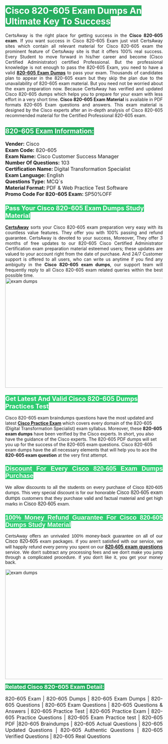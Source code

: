 <h1><span style="color:#ffffff"><strong><span style="background-color:#27ae60">Cisco 820-605 Exam Dumps An Ultimate Key To Success</span></strong></span></h1> <div style="text-align:justify">CertsAway is the right place for getting success in the <strong>Cisco 820-605 exam</strong>. If you want success in Cisco 820-605 Exam just visit CertsAway sites which contain all relevant material for Cisco 820-605 exam the prominent feature of CertsAway site is that it offers 100% real success. Every Student to move forward in his/her career and become (Cisco Certified Administrator) certified Professional. But the professional knowledge is not enough to pass the 820-605 Exam, you need to have a valid <a href="https://www.certsaway.com/cisco/820-605-exam-dumps"><strong>820-605 Exam Dumps</strong></a> to pass your exam. Thousands of candidates plan to appear in the 820-605 exam but they skip the plan due to the unavailability of 820-605 exam material. But you need not be worried about the exam preparation now. Because CertsAway has verified and updated Cisco 820-605 dumps which helps you to prepare for your exam with less effort in a very short time. <strong>Cisco 820-605 Exam Material</strong> is available in PDF formats 820-605 Exam questions and answers. This exam material is designed by the Cisco experts after an in-depth analysis of Cisco 820-605 recommended material for the Certified Professional 820-605 exam.</div> <h2 style="text-align:justify"><span style="color:#ffffff"><span style="background-color:#27ae60">820-605 Exam Information:</span></span></h2> <p><span style="font-size:16px"><strong>Vender:</strong> Cisco<br /> <strong>Exam Code:</strong> 820-605<br /> <strong>Exam Name:</strong> Cisco Customer Success Manager<br /> <strong>Number Of Questions:</strong> 103<br /> <strong>Certification Name: </strong>Digital Transformation Specialist<br /> <strong>Exam Language: </strong>English<br /> <strong>Questions Type:</strong> MCQ`s<br /> <strong>Material Format: </strong>PDF & Web Practice Test Software<br /> <strong>Promo Code For 820-605 Exam: </strong>SP50%OFF</span></p> <h3><span style="font-size:20px"><span style="color:#ffffff"><strong><span style="background-color:#2ecc71">Pass Your Cisco 820-605 Exam Dumps Study Material</span></strong></span></span></h3> <div style="text-align:justify"><a href=" https://www.certsaway.com/"><strong>CertsAway</strong></a> sorts your Cisco 820-605 exam preparation very easy with its countless value features. They offer you with 100% passing and refund guarantee. CertsAway is devoted to your success, Moreover, They offer 3 months of free updates to our 820-605 Cisco Certified Administrator Certification exam preparation material esteemed users; these updates are valued to your account right from the date of purchase. And 24/7 Customer support is offered to all users, who can write us anytime if you find any ambiguity in the <strong>Cisco 820-605 exam dumps</strong>, our support team will frequently reply to all Cisco 820-605 exam related queries within the best possible time.</div> <div style="text-align:justify"> </div> <div style="text-align:justify"><a href="https://www.certsaway.com/cisco/820-605-exam-dumps" rel="no-follow"><img alt="exam dumps" src="https://www.certcollections.com/uploads/content/certsaway.png" style="height:350px; width:750px" /></a></div> <h3><span style="font-size:20px"><span style="color:#ffffff"><strong><span style="background-color:#2ecc71">Get Latest And Valid Cisco 820-605 Dumps Practices Test</span></strong></span></span></h3> <p>Cisco 820-605 exam braindumps questions have the most updated and latest <a href="https://www.certsaway.com/cisco-questions"><strong>Cisco Practice Exam</strong></a> which covers every domain of the 820-605 (Digital Transformation Specialist) exam syllabus. Moreover, these <strong>820-605 exam dumps</strong> have been verified by the Cisco experts. In short, you also have the guidance of the Cisco experts. The 820-605 PDF dumps will set you up for the success of the 820-605 exam questions. Cisco 820-605 exam dumps have the all necessary elements that will help you to ace the <strong>820-605 exam question</strong> at the very first attempt.</p> <h3 style="text-align:justify"><span style="font-size:20px"><span style="color:#ffffff"><strong><span style="font-family:Calibri,sans-serif"><span style="background-color:#2ecc71">Discount For Every </span><span style="background-color:#2ecc71">Cisco 820-605 Exam</span><span style="background-color:#2ecc71"> Dumps Purchase</span></span></strong></span></span></h3> <div style="text-align:justify"> <p><span style="font-size:11pt"><span style="font-family:Calibri,sans-serif">We allow discounts to all the students on every purchase of Cisco 820-605 dumps. This very special discount is for our honorable <span style="font-size:12.0pt"><span style="background-color:white">Cisco 820-605 exam dumps </span></span>customers that they purchase valid and factual material and get high marks in <span style="font-size:12.0pt"><span style="background-color:white">Cisco 820-605 </span></span>exam. </span></span></p> <h3><span style="font-size:20px"><span style="color:#ffffff"><strong><span style="font-family:Calibri,sans-serif"><span style="background-color:#2ecc71">100% Money Refund Guarantee For </span><span style="background-color:#2ecc71">Cisco 820-605 Dumps Study Material</span></span></strong></span></span></h3> <p><span style="font-size:11pt"><span style="font-family:Calibri,sans-serif">CertsAway offers an unrivaled 100% money-back guarantee on all of our <span style="font-size:12.0pt"><span style="background-color:white">Cisco 820-605 </span></span>exam packages. If you aren't satisfied with our service, we will happily refund every penny you spent on our <span style="font-size:12.0pt"><span style="background-color:white"><a href="https://www.certsaway.com/cisco/820-605-exam-dumps"><strong>820-605 exam questions</strong></a> </span></span>service. We don't subtract any processing fees and we don't make you jump through a complicated procedure. If you don't like it, you get your money back.</span></span></p> <p><a href="https://www.certsaway.com/cisco/820-605-exam-dumps" rel="no-follow"><img alt="exam dumps" src="https://www.certcollections.com/uploads/content/certsaway_(2)2.png" style="height:350px; width:750px" /></a></p> <p><span style="color:#ffffff"><strong><span style="font-size:18px"><span style="background-color:#27ae60">Related Cisco 820-605 Exam Detail:</span></span></strong></span><br /> <br /> <span style="font-size:16px">820-605 Exam | 820-605 Dumps | 820-605 Exam Dumps | 820-605 Questions | 820-605 Exam Questions | 820-605 Questions & Answers | 820-605 Practice Test | 820-605 Practice Exam | 820-605 Practice Questions | 820-605 Exam Practice test | 820-605 PDF |820-605 Braindumps | 820-605 Actual Questions | 820-605 Updated Questions | 820-605 Authentic Questions | 820-605 Verified Questions | 820-605 Real Questions</span></p> </div>
